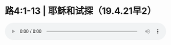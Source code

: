 # 路4:1-13 | 耶稣和试探（19.4.21早2）

<audio style="width: 100%;" preload="false" controls controlslist="nodownload"><source src="//file.simai.life/audio/mp3/old/27498.mp3" type="audio/mpeg">Your browser does not support the audio element.</audio>


